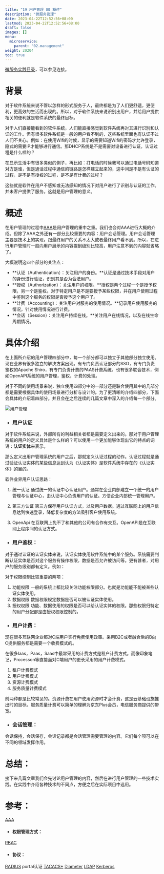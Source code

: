 ```yaml
---
title: "19 用户管理 00 概述"
description: "微服务管理"
date: 2023-04-22T12:52:56+08:00
lastmod: 2023-04-22T12:52:56+08:00
draft: false
images: []
menu:
  microservice:
    parent: "02.management"
weight: 20204
toc: true
---
```


[微服务实践目录](https://www.jianshu.com/p/f3d5a02757f1)，可以参见连接。

# 背景

对于软件系统来说不管以怎样的形式服务于人，最终都是为了人们更舒适，更便利，更高效的生活而出现的。所以，对于软件系统来说识别出用户，并给用户提供相关的便利就是软件系统的最终目标。

对于人们直接能看到的软件系统，人们能直接感觉到软件系统再对其进行识别和认证的工作。但有很多软件系统是一般的用户看不到的，这些系统里面也有认证不过人们不关心。例如：在使用Wifi的时候，显示的需要知道Wifi的密码才允许登录，隐式的需要IP才能够进行通信。那DHCP系统是不是需要对设备进行认证，认证过程是什么样的？

在显示生活中有很多类似的例子，再比如：打电话的时候我可以通过电话号码知道对方是谁，但是通话过程中通信的链路是怎样建立起来的，这中间是不是有认证的过程，是不是有授权的过程，是不是有计费的过程？

这些就是软件在用户不感知或无法感知的情况下对用户进行了识别与认证的工作。并未客户提供了服务。这就是用户管理的意义。

# 概述

在用户管理的过程中[AAA](https://baike.baidu.com/item/AAA/150315?fr=aladdin)是用户管理的重中之重。我们也会对AAA进行大概的介绍。但除了AAA之外还有一部分比较重要的内容：用户会话管理。用户会话管理主要是技术上的实现，跟最终用户的关系不太大或者最终用户看不到。所以，在进行用户管理时一般向用户展示的内容提到级别比较高，用户注意不到的内容就省略了。

大概说明这四个部分的关注点：

- **认证（Authentication）：关注用户的身份。**认证是通过技术手段对用户的身份进行验证，识别其是否为合法用户。
- **授权（Authorization）：关注用户的权限。**授权是两个过程一个是授予权限，另一个是鉴权。对于特定用户是不是要授予某些权限，并在用户使用过程中鉴别这个服务的权限是否授予这个用户了。
- **计费（Accounting）：关注用户对服务的使用情况。**记录用户使用服务的情况，针对使用情况进行计费。
- **会话（Session）：关注用户持续在线。**关注用户在线情况，以及在线生命周期情况。

# 具体介绍
在上面所介绍的用户管理四部分中，每一个部分都可以独立于其他部分独立使用。现在业界有很多独立的解决方案出现。有专门负责认证部分的SSO，有专门负责鉴权的Apache Shiro，有专门负责计费的PAAS计费系统。也有很多联合技术，例如OpenAPI系统的用户管理，鉴权，计费的处理。

对于不同的使用场景来说，独立使用四部分中的一部分还是联合使用其中的几部分都是需要根据具体的使用场景进行分析与设计的。为了更清晰的介绍四部分，下面会具体的介绍着四部分。并且会在之后连续的几篇文章中深入的介绍每一个部分。

![用户管理](https://upload-images.jianshu.io/upload_images/2454595-d6b424c7c44ca008.png?imageMogr2/auto-orient/strip%7CimageView2/2/w/740)

- ### 用户认证

对于软件系统来说，外部所有的利益相关者都是需要定义出来的。那对于用户管理系统的用户的定义具体是什么样的？可以使用一个更加能够体现出它的特点的词语：**认证实体**来表示。

那么定义出用户管理系统的用户之后，那就定义认证过程的动作。认证过程就是通过验证认证实体的某些信息达到认为《认证实体》是软件系统中存在的《认证实体》的目的。

软件业界用户认证思路：
1. 统一认证
通过统一的认证中心认证用户。通常在企业内部建立一个统一的用户管理与认证中心，由认证中心负责用户的认证。方便企业内部统一管理用户。

2. 第三方认证
第三方保存用户认证方式，以及用户数据。通过互联网上的用户信息达到快速登录，降低复杂度的方法吸引客户使用系统。

3. OpenApi
在互联网上免不了和其他的公司有合作有交互。OpenAPI是在互联网上程序间的认证方式。

- ### 用户鉴权：

对于通过认证的认证实体来说，认证实体使用软件系统中的某个服务。系统需要判断认证实体是否对这个服务有操作权限，数据是否允许被访问等。更有甚者，对用户的服务级别都有定义。例如：

对于权限控制比较重要的两项：
1. 功能权限
一般的系统上都比较关注功能权限部分。也就是功能能不能被某些认证实体使用。
2. 数据权限
数据权限规定数据是否可以被认证实体使用。
3. 授权权限
功能、数据使用的权限是否可以给认证实体的权限。那些权限归特定的用户分配都是由授权权限控制的。

- ### 用户计费：

现在很多互联网企业都对C端用户实行免费使用政策。采用B2C或者融合后的B向C提供服务都是需要一个收费模式的。

在很多Iaas，Paas，Saas中最常采用的计费方式是租户计费方式，而像印象笔记，Processon等直接面对C端用户的更长采用的用户计费模式。

1. 租户计费模式
2. 用户计费模式
3. 资源计费模式
4. 服务质量计费模式

前两种都是比较常见的。资源计费在用户使用资源时才会计费，这是云基础设施推出时的目标。服务质量计费可以简单的理解为京东Plus会员，电信服务商提供的带宽。

- ### 会话管理：

会话保持，会话保存，会话记录都是会话管理需要管理的内容。它们每个项可以在不同的领域发挥作用。

# 总结：

接下来几篇文章我们会先讨论用户管理的内容，然后在进行用户管理的一些技术实践。在实践中介绍各种技术的不同点，方便之后在实际项目中选用。

# 参考：
[AAA](https://baike.baidu.com/item/AAA/150315?fr=aladdin)

- #### 权限管理方式：
[RBAC](https://baike.baidu.com/item/RBAC/1328788)

- #### 协议：
[RADIUS](https://baike.baidu.com/item/RADIUS/3073981)
portal认证
[TACACS+](https://baike.baidu.com/item/TACACS%2B)
[Diameter](https://baike.baidu.com/item/Diameter/9351619)
[LDAP](https://blog.csdn.net/cheng_fangang/article/details/40143261)
[Kerberos](https://baike.baidu.com/item/Kerberos)
